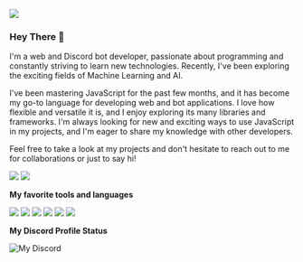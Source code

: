 ![](https://cdn.discordapp.com/attachments/945299632655831110/1081467648828784640/images_43.jpg)

### Hey There 👋
I'm a web and Discord bot developer, passionate about programming and constantly striving to learn new technologies. Recently, I've been exploring the exciting fields of Machine Learning and AI.

I've been mastering JavaScript for the past few months, and it has become my go-to language for developing web and bot applications. I love how flexible and versatile it is, and I enjoy exploring its many libraries and frameworks. I'm always looking for new and exciting ways to use JavaScript in my projects, and I'm eager to share my knowledge with other developers.

Feel free to take a look at my projects and don't hesitate to reach out to me for collaborations or just to say hi!


![](https://img.shields.io/badge/Github-My%20Organization-blue?link=http://left&link=https://github.com/Digital-Code-Community?style=flat-square&logo=github) ![](https://img.shields.io/badge/Discord-Digital%20Code%20Community-blue?link=http://left&link=https://discord.gg/Fy5mqEBjkS?style=flat-square&logo=discord)

**My favorite tools and languages**

![](https://img.shields.io/badge/JavaScript-323330?style=for-the-badge&logo=javascript&logoColor=F7DF1E) ![](https://img.shields.io/badge/React-20232A?style=for-the-badge&logo=react&logoColor=61DAFB) ![](https://img.shields.io/badge/Tailwind_CSS-38B2AC?style=for-the-badge&logo=tailwind-css&logoColor=white) ![](https://img.shields.io/badge/MongoDB-4EA94B?style=for-the-badge&logo=mongodb&logoColor=white) ![](https://img.shields.io/badge/Node.js-43853D?style=for-the-badge&logo=node.js&logoColor=white) ![](https://img.shields.io/badge/Next-black?style=for-the-badge&logo=next.js&logoColor=white)

**My Discord Profile Status**

![My Discord](https://discord-readme-badge.vercel.app/api?id=760002115049095238)
